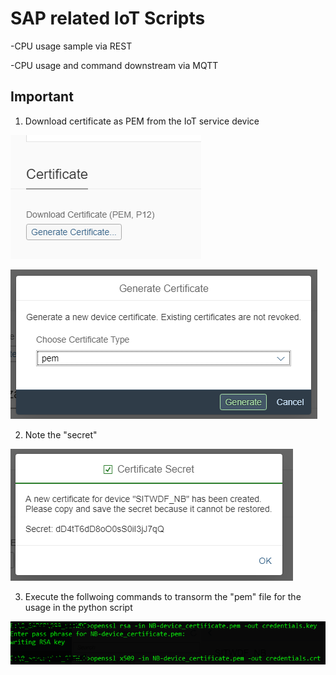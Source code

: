# SAP related IoT Scripts

-CPU usage sample via REST

-CPU usage and command downstream via MQTT

## Important

1. Download certificate as PEM from the IoT service device

![Alt text](pics/cert_download.PNG?raw=true "Certificate Download")

![Alt text](pics/pem.PNG?raw=true "choose pem")

2. Note the "secret"

![Alt text](pics/secret.PNG?raw=true "secret")

3. Execute the follwoing commands to transorm the "pem" file for the usage in the python script

![Alt text](pics/cmd.PNG?raw=true "openssl commands")

